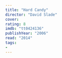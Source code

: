 ```yaml
---
title: "Hard Candy"
director: "David Slade"
cover: 
rating: 8
imdb: "tt0424136"
publishYear: "2006"
read: "2014"
tags:
- 
---
```

